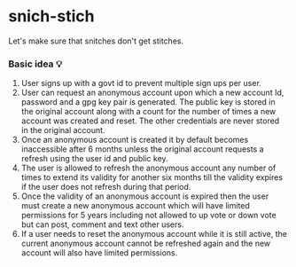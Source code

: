 # snich-stich
Let's make sure that snitches don't get stitches.


 ### Basic idea 💡

1. User signs up with a govt id to prevent multiple sign ups per user.
2. User can request an anonymous account upon which a new account Id, password and a gpg key pair is generated. The public key is stored in the original account along with a count for the number of times a new account was created and reset. The other credentials are never stored in the original account.
3. Once an anonymous account is created it by default becomes inaccessible after 6 months unless the original account requests a refresh using the user id and public key.
4. The user is allowed to refresh the anonymous account any number of times to extend its validity for another six months till the validity expires if the user does not refresh during that period.
5. Once the validity of an anonymous account is expired then the user must create a new anonymous account which will have limited permissions for 5 years including not allowed to up vote or down vote but can post, comment and text other users.
6. If a user needs to reset the anonymous account while it is still active, the current anonymous account cannot be refreshed again and the new account will also have limited permissions.
